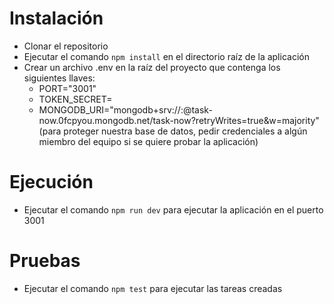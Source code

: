 # Instalación

* Clonar el repositorio
* Ejecutar el comando `npm install` en el directorio raíz de la aplicación
* Crear un archivo .env en la raíz del proyecto que contenga los siguientes llaves:
  - PORT="3001"
  - TOKEN_SECRET=<cualquier string aleatorio>
  - MONGODB_URI="mongodb+srv://<username>:<password>@task-now.0fcpyou.mongodb.net/task-now?retryWrites=true&w=majority"
  (para proteger nuestra base de datos, pedir credenciales a algún miembro del equipo si se quiere probar la aplicación)

# Ejecución
* Ejecutar el comando `npm run dev` para ejecutar la aplicación en el puerto 3001

# Pruebas
* Ejecutar el comando `npm test` para ejecutar las tareas creadas
